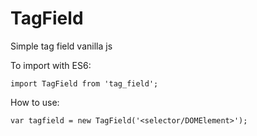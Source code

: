 # TagField

Simple tag field vanilla js

To import with ES6:

```
import TagField from 'tag_field';
```


How to use:

```
var tagfield = new TagField('<selector/DOMElement>');
```
